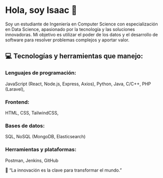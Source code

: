 # Hola, soy Isaac 👋

Soy un estudiante de Ingeniería en Computer Science con especialización en Data Science, apasionado por la tecnología y las soluciones innovadoras. Mi objetivo es utilizar el poder de los datos y el desarrollo de software para resolver problemas complejos y aportar valor.

## 💻 Tecnologías y herramientas que manejo:

### Lenguajes de programación:

JavaScript (React, Node.js, Express, Axios),
Python,
Java,
C/C++,
PHP (Laravel),

### Frontend:

HTML, CSS,
TailwindCSS,

### Bases de datos:

SQL,
NoSQL (MongoDB, Elasticsearch)

### Herramientas y plataformas:

Postman,
Jenkins,
GitHub

🚀 “La innovación es la clave para transformar el mundo.”

